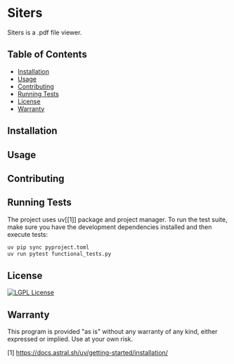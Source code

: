 # Siters

Siters is a .pdf file viewer.

## Table of Contents

- [Installation](#installation)
- [Usage](#usage)
- [Contributing](#contributing)
- [Running Tests](#running-tests)
- [License](#license)
- [Warranty](#warranty)


## Installation


## Usage


## Contributing


## Running Tests

The project uses uv[[1]] package and project manager. To run the test suite, make sure you have the development dependencies installed and then execute tests:

```bash
uv pip sync pyproject.toml
uv run pytest functional_tests.py
``` 

## License

[![LGPL License](https://img.shields.io/badge/license-LGPL%20v3-blue.svg)](https://opensource.org/license/lgpl-3-0)

## Warranty

This program is provided "as is" without any warranty of any kind, either expressed or implied. Use at your own risk.

<a id="1">[1]</a> https://docs.astral.sh/uv/getting-started/installation/